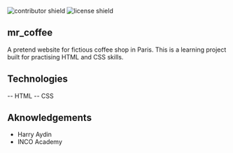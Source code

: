 ![contributor shield](https://img.shields.io/badge/Contributors-1-%23c24d89?style=for-the-badge)
![license shield](https://img.shields.io/badge/License-MIT-green?style=for-the-badge)

## mr_coffee

A pretend website for fictious coffee shop in Paris. This is a learning project built for practising HTML and CSS skills. 

## Technologies 
-- HTML
-- CSS

## Aknowledgements 
- Harry Aydin
- INCO Academy
